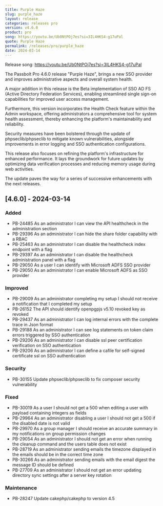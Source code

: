```yaml
---
title: Purple Haze
slug: purple_haze
layout: release
categories: releases pro
version: v4.6.0
product: pro
song: https://youtu.be/Ub0NtPOj7es?si=3IL4HKS4-g17uPal
quote: Purple Haze
permalink: /releases/pro/purple_haze
date: 2024-03-14
---
```

Release song: https://youtu.be/Ub0NtPOj7es?si=3IL4HKS4-g17uPal

The Passbolt Pro 4.6.0 release "Purple Haze", brings a new SSO provider and improves administrative aspects and overall system health.

A major addition in this release is the Beta implementation of SSO AD FS (Active Directory Federation Services), enabling streamlined single sign-on capabilities for improved user access management.

Furthermore, this version incorporates the Health Check feature within the Admin workspace, offering administrators a comprehensive tool for system health assessment, thereby enhancing the platform's maintainability and reliability.

Security measures have been bolstered through the update of phpseclib/phpseclib to mitigate known vulnerabilities, alongside improvements in error logging and SSO authentication configurations.

This release also focuses on refining the platform's infrastructure for enhanced performance. It lays the groundwork for future updates by optimizing data verification processes and reducing memory usage during web activities.

The update paves the way for a series of successive enhancements with the next releases.

## [4.6.0] - 2024-03-14
### Added
- PB-24485 As an administrator I can view the API healthcheck in the administration section
- PB-29396 As an administrator I can hide the share folder capability with a RBAC
- PB-25463 As an administrator I can disable the healthcheck index endpoint with a flag
- PB-29397 As an administrator I can disable the healthcheck administration panel with a flag
- PB-29050 As a user I can identify with Microsoft ADFS SSO provider
- PB-29050 As an administrator I can enable Microsoft ADFS as SSO provider

### Improved
- PB-29009 As an administrator completing my setup I should not receive a notification that I completed my setup
- PB-26152 The API should identify openpgpjs v5.10 revoked key as revoked
- PB-29437 As an administrator I can log internal errors with the complete trace in Json format
- PB-29188 As an administrator I can see log statements on token claim errors triggered by SSO authentication
- PB-29206 As an administrator I can disable ssl peer certification verification on SSO authentication
- PB-29206 As an administrator I can define a cafile for self-signed certificate ssl on SSO authentication

### Security
- PB-30155 Update phpseclib/phpseclib to fix composer security vulnerability

### Fixed
- PB-30019 As a user I should not get a 500 when editing a user with payload containing integers as fields
- PB-29964 As an administrator disabling a user I should not get a 500 if the disabled date is not valid
- PB-29970 As a group manager I should receive an accurate summary in my notifications on group permission changes
- PB-29054 As an administrator I should not get an error when running the cleanup command and the users table does not exist
- PB-28719 As an administrator sending emails the timezone displayed in the emails should be in the correct time zone
- PB-30266 As an administrator sending emails with the email digest the message ID should be defined
- PB-27709 As an administrator I should not get an error updating directory sync settings after a server key rotation

### Maintenance
- PB-28247 Update cakephp/cakephp to version 4.5
